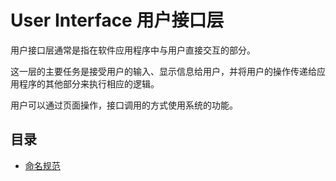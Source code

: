 # User Interface 用户接口层

用户接口层通常是指在软件应用程序中与用户直接交互的部分。

这一层的主要任务是接受用户的输入、显示信息给用户，并将用户的操作传递给应用程序的其他部分来执行相应的逻辑。

用户可以通过页面操作，接口调用的方式使用系统的功能。

## 目录

- [命名规范](./naming.md)